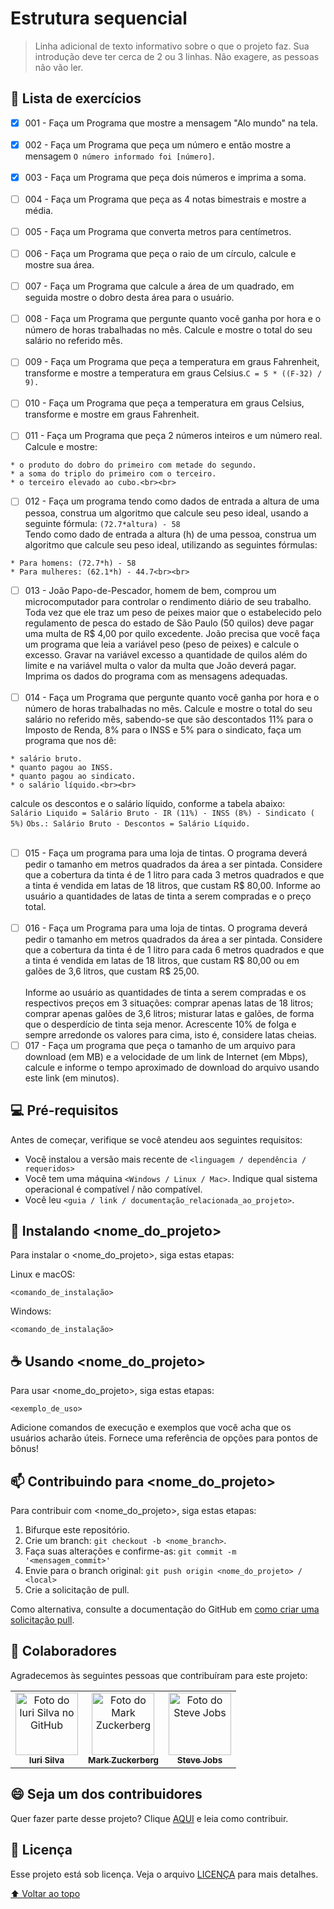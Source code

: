 # Estrutura sequencial


> Linha adicional de texto informativo sobre o que o projeto faz. Sua introdução deve ter cerca de 2 ou 3 linhas. Não exagere, as pessoas não vão ler.

## 📝 Lista de exercícios
-[X] 001 - Faça um Programa que mostre a mensagem "Alo mundo" na tela.<br><br>
-[X] 002 - Faça um Programa que peça um número e então mostre a mensagem `O número informado foi [número]`.<br><br>
-[X] 003 - Faça um Programa que peça dois números e imprima a soma.<br><br>
-[ ] 004 - Faça um Programa que peça as 4 notas bimestrais e mostre a média.<br><br>
-[ ] 005 - Faça um Programa que converta metros para centímetros.<br><br>
-[ ] 006 - Faça um Programa que peça o raio de um círculo, calcule e mostre sua área.<br><br>
-[ ] 007 - Faça um Programa que calcule a área de um quadrado, em seguida mostre o dobro desta área para o usuário.<br><br>
-[ ] 008 - Faça um Programa que pergunte quanto você ganha por hora e o número de horas trabalhadas no mês. Calcule e mostre o total do seu salário no referido mês.<br><br>
-[ ] 009 - Faça um Programa que peça a temperatura em graus Fahrenheit, transforme e mostre a temperatura em graus Celsius.`C = 5 * ((F-32) / 9).`<br><br>
-[ ] 010 -  Faça um Programa que peça a temperatura em graus Celsius, transforme e mostre em graus Fahrenheit.<br><br>
-[ ] 011 - Faça um Programa que peça 2 números inteiros e um número real. Calcule e mostre:
``` 
* o produto do dobro do primeiro com metade do segundo.
* a soma do triplo do primeiro com o terceiro.
* o terceiro elevado ao cubo.<br><br>
```
- [ ] 012 - Faça um programa tendo como dados de entrada a altura de uma pessoa, construa um algoritmo que calcule seu peso ideal, usando a seguinte fórmula: `(72.7*altura) - 58`
<br>Tendo como dado de entrada a altura (h) de uma pessoa, construa um algoritmo que calcule seu peso ideal, utilizando as seguintes fórmulas:
``` 
* Para homens: (72.7*h) - 58
* Para mulheres: (62.1*h) - 44.7<br><br>
```
- [ ] 013 - João Papo-de-Pescador, homem de bem, comprou um microcomputador para controlar o rendimento diário de seu trabalho. Toda vez que ele traz um peso de peixes maior que o estabelecido pelo regulamento de pesca do estado de São Paulo (50 quilos) deve pagar uma multa de R$ 4,00 por quilo excedente. João precisa que você faça um programa que leia a variável peso (peso de peixes) e calcule o excesso. Gravar na variável excesso a quantidade de quilos além do limite e na variável multa o valor da multa que João deverá pagar. Imprima os dados do programa com as mensagens adequadas.<br><br>
- [ ] 014 - Faça um Programa que pergunte quanto você ganha por hora e o número de horas trabalhadas no mês. Calcule e mostre o total do seu salário no referido mês, sabendo-se que são descontados 11% para o Imposto de Renda, 8% para o INSS e 5% para o sindicato, faça um programa que nos dê:<br>
``` 
* salário bruto.
* quanto pagou ao INSS.
* quanto pagou ao sindicato.
* o salário líquido.<br><br>
```
calcule os descontos e o salário líquido, conforme a tabela abaixo:<br>
`Salário Liquido = Salário Bruto - IR (11%) - INSS (8%) - Sindicato ( 5%)`
`Obs.: Salário Bruto - Descontos = Salário Líquido.`<br><br>
-[ ] 015 - Faça um programa para uma loja de tintas. O programa deverá pedir o tamanho em metros quadrados da área a ser pintada. Considere que a cobertura da tinta é de 1 litro para cada 3 metros quadrados e que a tinta é vendida em latas de 18 litros, que custam R$ 80,00. Informe ao usuário a quantidades de latas de tinta a serem compradas e o preço total.<br><br>
-[ ] 016 - Faça um Programa para uma loja de tintas. O programa deverá pedir o tamanho em metros quadrados da área a ser pintada. Considere que a cobertura da tinta é de 1 litro para cada 6 metros quadrados e que a tinta é vendida em latas de 18 litros, que custam R$ 80,00 ou em galões de 3,6 litros, que custam R$ 25,00.<br><br>
Informe ao usuário as quantidades de tinta a serem compradas e os respectivos preços em 3 situações:
comprar apenas latas de 18 litros;
comprar apenas galões de 3,6 litros;
misturar latas e galões, de forma que o desperdício de tinta seja menor. Acrescente 10% de folga e sempre arredonde os valores para cima, isto é, considere latas cheias.
-[ ] 017 - Faça um programa que peça o tamanho de um arquivo para download (em MB) e a velocidade de um link de Internet (em Mbps), calcule e informe o tempo aproximado de download do arquivo usando este link (em minutos).

## 💻 Pré-requisitos

Antes de começar, verifique se você atendeu aos seguintes requisitos:
<!---Estes são apenas requisitos de exemplo. Adicionar, duplicar ou remover conforme necessário--->
* Você instalou a versão mais recente de `<linguagem / dependência / requeridos>`
* Você tem uma máquina `<Windows / Linux / Mac>`. Indique qual sistema operacional é compatível / não compatível.
* Você leu `<guia / link / documentação_relacionada_ao_projeto>`.

## 🚀 Instalando <nome_do_projeto>

Para instalar o <nome_do_projeto>, siga estas etapas:

Linux e macOS:
```
<comando_de_instalação>
```

Windows:
```
<comando_de_instalação>
```

## ☕ Usando <nome_do_projeto>

Para usar <nome_do_projeto>, siga estas etapas:

```
<exemplo_de_uso>
```

Adicione comandos de execução e exemplos que você acha que os usuários acharão úteis. Fornece uma referência de opções para pontos de bônus!

## 📫 Contribuindo para <nome_do_projeto>
<!---Se o seu README for longo ou se você tiver algum processo ou etapas específicas que deseja que os contribuidores sigam, considere a criação de um arquivo CONTRIBUTING.md separado--->
Para contribuir com <nome_do_projeto>, siga estas etapas:

1. Bifurque este repositório.
2. Crie um branch: `git checkout -b <nome_branch>`.
3. Faça suas alterações e confirme-as: `git commit -m '<mensagem_commit>'`
4. Envie para o branch original: `git push origin <nome_do_projeto> / <local>`
5. Crie a solicitação de pull.

Como alternativa, consulte a documentação do GitHub em [como criar uma solicitação pull](https://help.github.com/en/github/collaborating-with-issues-and-pull-requests/creating-a-pull-request).

## 🤝 Colaboradores

Agradecemos às seguintes pessoas que contribuíram para este projeto:

<table>
  <tr>
    <td align="center">
      <a href="#">
        <img src="https://avatars3.githubusercontent.com/u/31936044" width="100px;" alt="Foto do Iuri Silva no GitHub"/><br>
        <sub>
          <b>Iuri Silva</b>
        </sub>
      </a>
    </td>
    <td align="center">
      <a href="#">
        <img src="https://s2.glbimg.com/FUcw2usZfSTL6yCCGj3L3v3SpJ8=/smart/e.glbimg.com/og/ed/f/original/2019/04/25/zuckerberg_podcast.jpg" width="100px;" alt="Foto do Mark Zuckerberg"/><br>
        <sub>
          <b>Mark Zuckerberg</b>
        </sub>
      </a>
    </td>
    <td align="center">
      <a href="#">
        <img src="https://miro.medium.com/max/360/0*1SkS3mSorArvY9kS.jpg" width="100px;" alt="Foto do Steve Jobs"/><br>
        <sub>
          <b>Steve Jobs</b>
        </sub>
      </a>
    </td>
  </tr>
</table>


## 😄 Seja um dos contribuidores<br>

Quer fazer parte desse projeto? Clique [AQUI](CONTRIBUTING.md) e leia como contribuir.

## 📝 Licença

Esse projeto está sob licença. Veja o arquivo [LICENÇA](LICENSE.md) para mais detalhes.

[⬆ Voltar ao topo](#exercicio-sequencial)<br>
